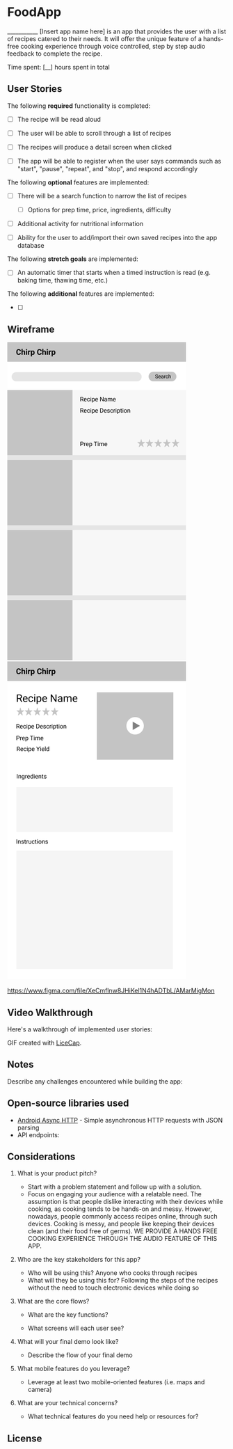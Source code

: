# FoodApp

___________ [Insert app name here] is an app that provides the user with a list of recipes catered to their needs. It will offer the unique feature of a hands-free cooking experience through voice controlled, step by step audio feedback to complete the recipe.

Time spent: [__] hours spent in total

## User Stories

The following **required** functionality is completed:

* [ ] The recipe will be read aloud
* [ ] The user will be able to scroll through a list of recipes
* [ ] The recipes will produce a detail screen when clicked
* [ ] The app will be able to register when the user says commands such as "start", "pause", "repeat", and "stop", and respond accordingly


The following **optional** features are implemented:

* [ ] There will be a search function to narrow the list of recipes
  * [ ] Options for prep time, price, ingredients, difficulty
* [ ] Additional activity for nutritional information
* [ ] Ability for the user to add/import their own saved recipes into the app database


The following **stretch goals** are implemented:

* [ ] An automatic timer that starts when a timed instruction is read (e.g. baking time, thawing time, etc.)


The following **additional** features are implemented:

* [ ] 


## Wireframe
![Home](Home.png) ![Details](Details.png)

https://www.figma.com/file/XeCmflnw8JHiKel1N4hADTbL/AMarMigMon


## Video Walkthrough

Here's a walkthrough of implemented user stories:



GIF created with [LiceCap](http://www.cockos.com/licecap/).

## Notes

Describe any challenges encountered while building the app:


## Open-source libraries used

- [Android Async HTTP](https://github.com/loopj/android-async-http) - Simple asynchronous HTTP requests with JSON parsing
- API endpoints: 


## Considerations
1. What is your product pitch?
   - Start with a problem statement and follow up with a solution.
   - Focus on engaging your audience with a relatable need.
   The assumption is that people dislike interacting with their devices while cooking, as cooking tends to be hands-on and messy. However, nowadays, people commonly access recipes online, through such devices.
   Cooking is messy, and people like keeping their devices clean (and their food free of germs).
   WE PROVIDE A HANDS FREE COOKING EXPERIENCE THROUGH THE AUDIO FEATURE OF THIS APP.
   
2. Who are the key stakeholders for this app?
   - Who will be using this?
     Anyone who cooks through recipes
   - What will they be using this for?
     Following the steps of the recipes without the need to touch electronic devices while doing so
   
3. What are the core flows?
   - What are the key functions?
     
   - What screens will each user see?
   
4. What will your final demo look like?
   - Describe the flow of your final demo
   
5. What mobile features do you leverage?
   - Leverage at least two mobile-oriented features (i.e. maps and camera)
   
6. What are your technical concerns?
   - What technical features do you need help or resources for?

## License

